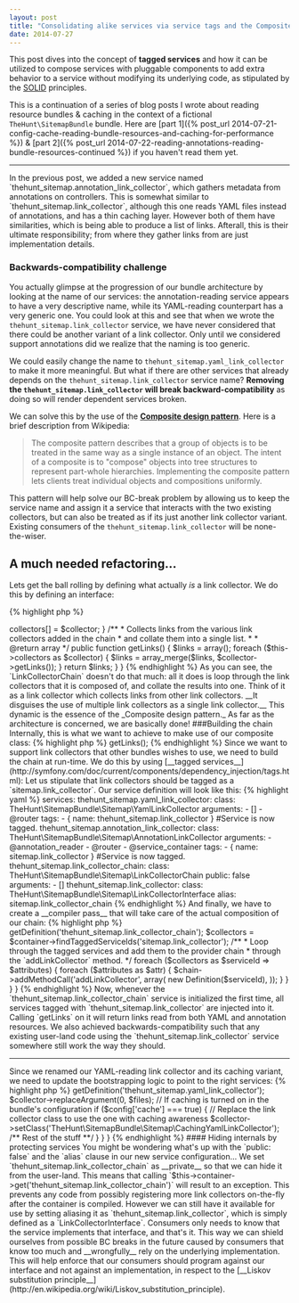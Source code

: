 ```yaml
---
layout: post
title: "Consolidating alike services via service tags and the Composite design pattern: \"Reading bundle resources...\" part 3"
date: 2014-07-27
---
```


This post dives into the concept of __tagged services__ and how it can be utilized to compose services with pluggable components to
add extra behavior to a service without modifying its underlying code, as stipulated by the [SOLID](http://en.wikipedia.org/wiki/SOLID_(object-oriented_design))
 principles.

This is a continuation of a series of blog posts
I wrote about reading resource bundles & caching in the context of a fictional `TheHunt\SitemapBundle` bundle.
Here are [part 1]({% post_url 2014-07-21-config-cache-reading-bundle-resources-and-caching-for-performance %})
 & [part 2]({% post_url 2014-07-22-reading-annotations-reading-bundle-resources-continued %}) if you haven't read them yet.

<hr/>
In the previous post, we added a new service named `thehunt_sitemap.annotation_link_collector`, which gathers metadata from annotations on
controllers. This is somewhat similar to `thehunt_sitemap.link_collector`, although this one reads YAML files instead of annotations, and has a
thin caching layer. However both of them have similarities, which is being able to produce a list of links. Afterall, this is their ultimate responsibility; from
where they gather links from are just implementation details.

<!--stop-->
### Backwards-compatibility challenge

You actually glimpse at the progression of our bundle architecture by looking at the name of our services: the annotation-reading
service appears to have a very descriptive name, while its YAML-reading counterpart has a very generic one. You could look
at this and see that when we wrote the `thehunt_sitemap.link_collector` service, we have never considered that there could be another variant of a link collector.
Only until we considered support annotations did we realize that the naming is too generic.

We could easily change the name to
`thehunt_sitemap.yaml_link_collector` to make it more meaningful. But what if there are other services that already depends on the `thehunt_sitemap.link_collector`
service name? __Removing the `thehunt_sitemap.link_collector` will break backward-compatibility__ as doing so will render dependent services broken.

We can solve this by the use of the [__Composite design pattern__](http://sourcemaking.com/design_patterns/composite). Here is a brief
description from Wikipedia:

<blockquote>The composite pattern describes that a group of objects is to be treated in the same way as a single instance of an object. The intent of a composite is to "compose" objects into tree structures to represent part-whole hierarchies. Implementing the composite pattern lets clients treat individual objects and compositions uniformly.</blockquote>

This pattern will help solve our BC-break problem by allowing us to keep the service name and assign it a service that interacts
with the two existing collectors, but can also be treated as if its just another link collector variant. Existing consumers
of the `thehunt_sitemap.link_collector` will be none-the-wiser.

## A much needed refactoring...
Lets get the ball rolling by defining what actually _is_ a link collector. We do this by defining an interface:

{% highlight php %}
<?php

namespace TheHunt\SitemapBundle\Sitemap;

interface LinkCollectorInterface
{
    /**
     * Returns a list of links with a title,
     * the updated timestamp, and the section where the link should appear.
     *
     * Each element should have these properties:
     *    - href: The absolute URL
     *    - title: The page title
     *    - updated: A DateTime object of the updated date of the link.
     *    - sections: An array of section names where the link should be displayed.
     *
     * @return array
     */
    public function getLinks();
}

{% endhighlight %}

The doc-block should be pretty explanatory of what is expected from each concrete link collectors.

Now let's rename `LinkCollector` and `CachingLinkCollector` to `YamlLinkCollector` and `CachingYamlCollector` respectively,
and update it and the other collectors to implement our new interface:

{% highlight php %}
<?php

namespace TheHunt\SitemapBundle\Sitemap;

class YamlLinkCollector implements LinkCollectorInterface
{
    ...
}

class CachingYamlLinkCollector extends YamlLinkCollector implements LinkCollectorInterface
{
    ...
}

class AnnotationLinkCollector implements LinkCollectorInterface
{
    ...
}

{% endhighlight %}

As these classes already has a `getLinks` method, we don't have to change the rest of the code at all.

We can now create a new class which will be our composite class:

{% highlight php %}
<?php

class LinkCollectorChain implements LinkCollectorInterface
{
    protected $collectors = array();

    /**
     * Adds a link collector to the chain.
     *
     * @param LinkCollectorInterface $collector
     */
    public function addCollector(LinkCollectorInterface $collector)
    {
        $this->collectors[] = $collector;
    }

    /**
     * Collects links from the various link collectors added in the chain
     * and collate them into a single list.
     *
     * @return array
     */
    public function getLinks()
    {
        $links = array();

        foreach ($this->collectors as $collector) {
            $links = array_merge($links, $collector->getLinks());
        }

        return $links;
    }
}
{% endhighlight %}

As you can see, the `LinkCollectorChain` doesn't do that much: all it does is loop through the link collectors that it is composed
of, and collate the results into one. Think of it as a link collector which collects links from other link collectors. __It disguises
the use of multiple link collectors as a single link collector.__ This dynamic is the essence of the _Composite design pattern._

As far as the architecture is concerned, we are basically done!

###Building the chain

Internally, this is what we want to achieve to make use of our composite class:

{% highlight php %}
<?php

$collector = new LinkCollectorChain(array(
    new CachingYamlLinkCollector($yamlFiles, $router, $cacheDir, $debug),
    new AnnotationLinkCollector($reader, $reader, $container),
    /** possibly more link collectors **/
));

$links = $collector->getLinks();
{% endhighlight %}

Since we want to support link collectors that other bundles wishes to use, we need to build the chain at run-time. We do this by
using [__tagged services__](http://symfony.com/doc/current/components/dependency_injection/tags.html):

Let us stipulate that link collectors should be tagged as a `sitemap.link_collector`. Our service definition will look
like this:

{% highlight yaml %}

services:
    thehunt_sitemap.yaml_link_collector:
        class: TheHunt\SitemapBundle\Sitemap\YamlLinkCollector
        arguments:
            - []
            - @router
        tags:
            - { name: thehunt_sitemap.link_collector } #Service is now tagged.

    thehunt_sitemap.annotation_link_collector:
        class: TheHunt\SitemapBundle\Sitemap\AnnotationLinkCollector
        arguments:
            - @annotation_reader
            - @router
            - @service_container
        tags:
            - { name: sitemap.link_collector } #Service is now tagged.

    thehunt_sitemap.link_collector_chain:
        class: TheHunt\SitemapBundle\Sitemap\LinkCollectorChain
        public: false
        arguments:
            - []

    thehunt_sitemap.link_collector:
        class: TheHunt\SitemapBundle\Sitemap\LinkCollectorInterface
        alias: sitemap.link_collector_chain

{% endhighlight %}

And finally, we have to create a __compiler pass__ that will take care of the actual composition of our chain:

{% highlight php %}
<?php

namespace TheHunt\SitemapBundle\DependencyInjection\CompilerPass;

use Symfony\Component\DependencyInjection\Compiler\CompilerPassInterface;
use Symfony\Component\DependencyInjection\ContainerBuilder;
use Symfony\Component\DependencyInjection\Definition;

class LinkCollectorsPass implements CompilerPassInterface
{
    public function process(ContainerBuilder $container)
    {
        $chain = $container->getDefinition('thehunt_sitemap.link_collector_chain');

        $collectors = $container->findTaggedServiceIds('sitemap.link_collector');

        /**
         * Loop through the tagged services and add them to the provider chain
         * through the `addLinkCollector` method.
         */
        foreach ($collectors as $serviceId => $attributes) {
            foreach ($attributes as $attr) {
                $chain->addMethodCall('addLinkCollector', array(
                    new Definition($serviceId),
                ));
            }
        }
    }
}
{% endhighlight %}

Now, whenever the `thehunt_sitemap.link_collector_chain` service is initialized the first time, all services tagged with
`thehunt_sitemap.link_collector` are injected into it. Calling `getLinks` on it will return links read from both YAML and annotation
resources.

We also achieved backwards-compatibility such that any existing user-land code using the `thehunt_sitemap.link_collector` service somewhere
still work the way they should.

<hr>

Since we renamed our YAML-reading link collector and its caching variant, we need to update the bootstrapping logic to point
to the right services:

{% highlight php %}
<?php

namespace TheHunt\SitemapBundle\DependencyInjection;

use Symfony\Component\DependencyInjection\ContainerBuilder;
use Symfony\Component\HttpKernel\DependencyInjection\Extension;

class TheHuntSitemapExtension extends Extension
{
    public function load(array $configs, ContainerBuilder $container)
    {
        /** Gather files... **/

        $collector = $container->getDefinition('thehunt_sitemap.yaml_link_collector');
        $collector->replaceArgument(0, $files);

        // If caching is turned on in the bundle's configuration
        if ($config['cache'] === true) {

            // Replace the link collector class to use the one with caching awareness
            $collector->setClass('TheHunt\SitemapBundle\Sitemap\CachingYamlLinkCollector');

            /** Rest of the stuff **/

        }
    }
}

{% endhighlight %}

#### Hiding internals by protecting services

You might be wondering what's up with the `public: false` and the `alias` clause in our new service configuration...

We set `thehunt_sitemap.link_collector_chain` as __private__ so that we can hide it from the user-land. This means that
calling `$this->container->get('thehunt_sitemap.link_collector_chain')` will result to an exception. This prevents any
code from possibly registering more link collectors on-the-fly after the container is compiled.

However we can still have it available for use by setting aliasing
it as `thehunt_sitemap.link_collector`, which is simply defined as a `LinkCollectorInterface`. Consumers only needs to know
that the service implements that interface, and that's it. This way we can shield ourselves from possible BC breaks in the future caused by consumers that
know too much and __wrongfully__ rely on the underlying implementation. This will help enforce that our consumers should
program against our interface and not against an implementation, in respect to the [__Liskov substitution principle__](http://en.wikipedia.org/wiki/Liskov_substitution_principle).

